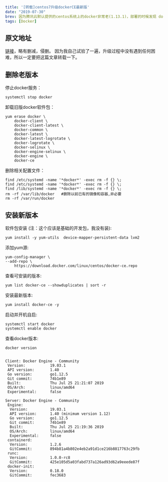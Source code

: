 ```yaml lw-blog-meta
title: '[转载]centos7升级dockerCE最新版'
date: "2019-07-30"
brev: 因为腾讯云默认提供的centos系统上的docker非常老(1.13.1)，部署的时候发现 docker service logs 是只有新版本才有的功能。所以必须重装一个新版的docker。
tags: [Docker]
```


## 原文地址

[链接](https://www.cnblogs.com/wdliu/p/10194332.html)，略有删减，侵删。
因为我自己试验了一遍，升级过程中没有遇到任何困难，所以一定要把这篇文章转载一下。

## 删除老版本

停止docker服务：

```shell-session
systemctl stop docker
```

卸载旧版docker软件包：

```shell-session
yum erase docker \
    docker-client \
    docker-client-latest \
    docker-common \
    docker-latest \
    docker-latest-logrotate \
    docker-logrotate \
    docker-selinux \
    docker-engine-selinux \
    docker-engine \
    docker-ce
```

删除相关配置文件：

```shell-session
find /etc/systemd -name '*docker*' -exec rm -f {} \;
find /etc/systemd -name '*docker*' -exec rm -f {} \;
find /lib/systemd -name '*docker*' -exec rm -f {} \;
rm -rf /var/lib/docker   #删除以前已有的镜像和容器,非必要
rm -rf /var/run/docker  
```

## 安装新版本

软件包安装 (注：这个应该是基础的开发包，我没有装):

```shell-session
yum install -y yum-utils  device-mapper-persistent-data lvm2
```

添加yum源:

```shell-session
yum-config-manager \
--add-repo \
    https://download.docker.com/linux/centos/docker-ce.repo
```

查看可安装的版本:

```shell-session
yum list docker-ce --showduplicates | sort -r
```

安装最新版本:

```shell-session
yum install docker-ce -y
```

启动并开机自启:

```shell-session
systemctl start docker
systemctl enable docker
```

查看docker版本:

```shell-session
docker version 


Client: Docker Engine - Community
 Version:           19.03.1
 API version:       1.40
 Go version:        go1.12.5
 Git commit:        74b1e89
 Built:             Thu Jul 25 21:21:07 2019
 OS/Arch:           linux/amd64
 Experimental:      false

Server: Docker Engine - Community
 Engine:
  Version:          19.03.1
  API version:      1.40 (minimum version 1.12)
  Go version:       go1.12.5
  Git commit:       74b1e89
  Built:            Thu Jul 25 21:19:36 2019
  OS/Arch:          linux/amd64
  Experimental:     false
 containerd:
  Version:          1.2.6
  GitCommit:        894b81a4b802e4eb2a91d1ce216b8817763c29fb
 runc:
  Version:          1.0.0-rc8
  GitCommit:        425e105d5a03fabd737a126ad93d62a9eeede87f
 docker-init:
  Version:          0.18.0
  GitCommit:        fec3683
```
